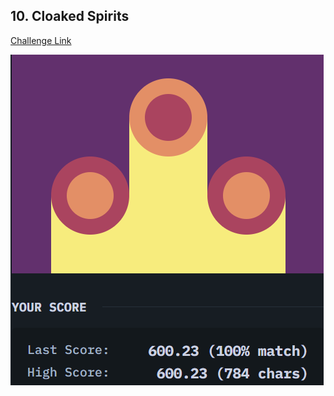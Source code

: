 ## 10. Cloaked Spirits  
[Challenge Link](https://cssbattle.dev/play/10)  

![Question](../../images/10.png)